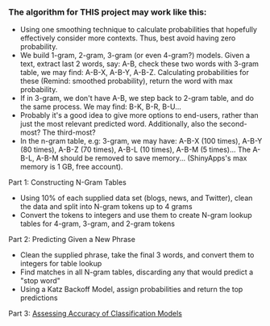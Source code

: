 ### The algorithm for THIS project may work like this:

* Using one smoothing technique to calculate probabilities that hopefully effectively consider more contexts. Thus, best avoid having zero probability.
* We build 1-gram, 2-gram, 3-gram (or even 4-gram?) models. Given a text, extract last 2 words, say: A-B, check these two words with 3-gram table, we may find: A-B-X, A-B-Y, A-B-Z. Calculating probabilities for these (Remind: smoothed probability), return the word with max probability.
* If in 3-gram, we don't have A-B, we step back to 2-gram table, and do the same process. We may find: B-K, B-R, B-U...
* Probably it's a good idea to give more options to end-users, rather than just the most relevant predicted word. Additionally, also the second-most? The third-most?
* In the n-gram table, e.g: 3-gram, we may have: A-B-X (100 times), A-B-Y (80 times), A-B-Z (70 times), A-B-L (10 times), A-B-M (5 times)... The A-B-L, A-B-M should be removed to save memory... (ShinyApps's max memory is 1 GB, free account).




Part 1: Constructing N-Gram Tables

* Using 10% of each supplied data set (blogs, news, and Twitter), clean the data and split into N-gram tokens up to 4 grams
* Convert the tokens to integers and use them to create N-gram lookup tables for 4-gram, 3-gram, and 2-gram tokens

Part 2: Predicting Given a New Phrase

* Clean the supplied phrase, take the final 3 words, and convert them to integers for table lookup
* Find matches in all N-gram tables, discarding any that would predict a "stop word"
* Using a Katz Backoff Model, assign probabilities and return the top predictions

Part 3: [Assessing Accuracy of Classification Models](http://rpubs.com/mszczepaniak/classificationgoodness)

